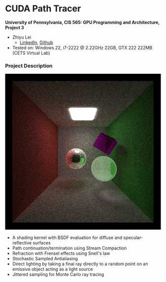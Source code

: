 CUDA Path Tracer
================

**University of Pennsylvania, CIS 565: GPU Programming and Architecture, Project 3**

* Zhiyu Lei
  * [LinkedIn](https://www.linkedin.com/in/zhiyu-lei/), [Github](https://github.com/Zhiyu-Lei)
* Tested on: Windows 22, i7-2222 @ 2.22GHz 22GB, GTX 222 222MB (CETS Virtual Lab)

### Project Description
![](img/output.png)
* A shading kernel with BSDF evaluation for diffuse and specular-reflective surfaces
* Path continuation/termination using Stream Compaction
* Refraction with Frensel effects using Snell's law
* Stochastic Sampled Antialiasing
* Direct lighting by taking a final ray directly to a random point on an emissive object acting as a light source
* Jittered sampling for Monte Carlo ray tracing
